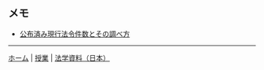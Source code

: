 
## メモ

- [公布済み現行法令件数とその調べ方](primary-and-secondary-legislation)


---

[ホーム](/) | [授業](/courses/) | [法学資料（日本）](/law/jp/)
